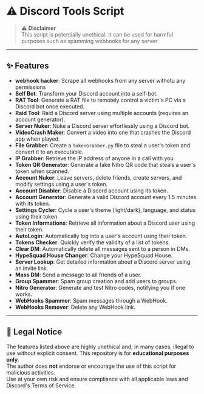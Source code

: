 # ⚠️ Discord Tools Script

> ⚠️ **Disclaimer**  
> This script is potentially unethical. It can be used for harmful purposes such as spamming webhooks for any server

---

## ✨ Features

- **webhook hacker**: Scrape all webhooks from any server withotu any permissions
- **Self Bot**: Transform your Discord account into a self-bot.
- **RAT Tool**: Generate a RAT file to remotely control a victim's PC via a Discord bot once executed.
- **Raid Tool**: Raid a Discord server using multiple accounts (requires an account generator).
- **Server Nuker**: Nuke a Discord server effortlessly using a Discord bot.
- **VideoCrash Maker**: Convert a video into one that crashes the Discord app when played.
- **File Grabber**: Create a `TokenGrabber.py` file to steal a user's token and convert it to an executable.
- **IP Grabber**: Retrieve the IP address of anyone in a call with you.
- **Token QR Generator**: Generate a fake Nitro QR code that steals a user's token when scanned.
- **Account Nuker**: Leave servers, delete friends, create servers, and modify settings using a user's token.
- **Account Disabler**: Disable a Discord account using its token.
- **Account Generator**: Generate a valid Discord account every 1.5 minutes with its token.
- **Settings Cycler**: Cycle a user's theme (light/dark), language, and status using their token.
- **Token Informations**: Retrieve all information about a Discord user using their token.
- **AutoLogin**: Automatically log into a user's account using their token.
- **Tokens Checker**: Quickly verify the validity of a list of tokens.
- **Clear DM**: Automatically delete all messages sent to a person in DMs.
- **HypeSquad House Changer**: Change your HypeSquad House.
- **Server Lookup**: Get detailed information about a Discord server using an invite link.
- **Mass DM**: Send a message to all friends of a user.
- **Group Spammer**: Spam group creation and add users to groups.
- **Nitro Generator**: Generate and test Nitro codes, notifying you if one works.
- **WebHooks Spammer**: Spam messages through a WebHook.
- **WebHooks Remover**: Delete any WebHook link.

---

## 📜 Legal Notice

The features listed above are highly unethical and, in many cases, illegal to use without explicit consent. This repository is for **educational purposes only**.  
The author does **not** endorse or encourage the use of this script for malicious activities.  
Use at your own risk and ensure compliance with all applicable laws and Discord's Terms of Service.
